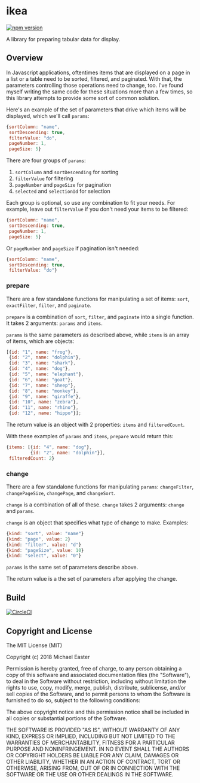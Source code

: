 # ikea

[![npm version](https://badge.fury.io/js/ikea-alpha.svg)](https://badge.fury.io/js/ikea)

A library for preparing tabular data for display.

## Overview

In Javascript applications, oftentimes items that are displayed on a page in a list or a table need to be sorted, filtered, and paginated. With that, the parameters controlling those operations need to change, too. I've found myself writing the same code for these situations more than a few times, so this library attempts to provide some sort of common solution.

Here's an example of the set of parameters that drive which items will be displayed, which we'll call `params`:

```javascript
{sortColumn: "name",
 sortDescending: true,
 filterValue: "do",
 pageNumber: 1,
 pageSize: 5}
```

There are four groups of `params`:

1) `sortColumn` and `sortDescending` for sorting
2) `filterValue` for filtering
3) `pageNumber` and `pageSize` for pagination
3) `selected` and `selectionId` for selection

Each group is optional, so use any combination to fit your needs. For example, leave out `filterValue` if you don't need your items to be filtered:

```javascript
{sortColumn: "name",
 sortDescending: true,
 pageNumber: 1,
 pageSize: 5}
```

Or `pageNumber` and `pageSize` if pagination isn't needed:

```javascript
{sortColumn: "name",
 sortDescending: true,
 filterValue: "do"}
```

### prepare

There are a few standalone functions for manipulating a set of items: `sort`, `exactFilter`, `filter`, and `paginate`.

`prepare` is a combination of `sort`, `filter`, and `paginate` into a single function. It takes 2 arguments: `params` and `items`.

`params` is the same parameters as described above, while `items` is an array of items, which are objects:

```javascript
[{id: "1", name: "frog"},
 {id: "2", name: "dolphin"},
 {id: "3", name: "shark"},
 {id: "4", name: "dog"},
 {id: "5", name: "elephant"},
 {id: "6", name: "goat"},
 {id: "7", name: "sheep"},
 {id: "8", name: "monkey"},
 {id: "9", name: "giraffe"},
 {id: "10", name: "zebra"},
 {id: "11", name: "rhino"},
 {id: "12", name: "hippo"}];
```

The return value is an object with 2 properties: `items` and `filteredCount`.

With these examples of `params` and `items`, `prepare` would return this:

```javascript
{items: [{id: "4", name: "dog"},
         {id: "2", name: "dolphin"}],
 filteredCount: 2}
```

### change

There are a few standalone functions for manipulating `params`: `changeFilter`, `changePageSize`, `changePage`, and `changeSort`.

`change` is a combination of all of these. `change` takes 2 arguments: `change` and `params`.

`change` is an object that specifies what type of change to make. Examples:

```javascript
{kind: "sort", value: "name"}
{kind: "page", value: 2}
{kind: "filter", value: "d"}
{kind: "pageSize", value: 10}
{kind: "select", value: "0"}
```

`params` is the same set of parameters describe above.

The return value is a the set of parameters after applying the change.

## Build

[![CircleCI](https://circleci.com/gh/mike706574/ikea.svg?style=svg)](https://circleci.com/gh/mike706574/ikea)

## Copyright and License

The MIT License (MIT)

Copyright (c) 2018 Michael Easter

Permission is hereby granted, free of charge, to any person obtaining a copy of this software and associated documentation files (the "Software"), to deal in the Software without restriction, including without limitation the rights to use, copy, modify, merge, publish, distribute, sublicense, and/or sell copies of the Software, and to permit persons to whom the Software is furnished to do so, subject to the following conditions:

The above copyright notice and this permission notice shall be included in all copies or substantial portions of the Software.

THE SOFTWARE IS PROVIDED "AS IS", WITHOUT WARRANTY OF ANY KIND, EXPRESS OR IMPLIED, INCLUDING BUT NOT LIMITED TO THE WARRANTIES OF MERCHANTABILITY, FITNESS FOR A PARTICULAR PURPOSE AND NONINFRINGEMENT. IN NO EVENT SHALL THE AUTHORS OR COPYRIGHT HOLDERS BE LIABLE FOR ANY CLAIM, DAMAGES OR OTHER LIABILITY, WHETHER IN AN ACTION OF CONTRACT, TORT OR OTHERWISE, ARISING FROM, OUT OF OR IN CONNECTION WITH THE SOFTWARE OR THE USE OR OTHER DEALINGS IN THE SOFTWARE.
